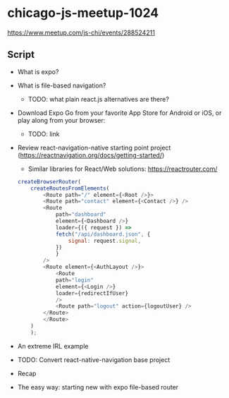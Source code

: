# chicago-js-meetup-1024
https://www.meetup.com/js-chi/events/288524211

## Script

- What is expo?

- What is file-based navigation?
    - TODO: what plain react.js alternatives are there?
- Download Expo Go from your favorite App Store for Android or iOS, or play along from your browser:
    - TODO: link
- Review react-navigation-native starting point project (https://reactnavigation.org/docs/getting-started/)
    - Similar libraries for React/Web solutions: https://reactrouter.com/
    ```javascript
    createBrowserRouter(
        createRoutesFromElements(
            <Route path="/" element={<Root />}>
            <Route path="contact" element={<Contact />} />
            <Route
                path="dashboard"
                element={<Dashboard />}
                loader={({ request }) =>
                fetch("/api/dashboard.json", {
                    signal: request.signal,
                })
                }
            />
            <Route element={<AuthLayout />}>
                <Route
                path="login"
                element={<Login />}
                loader={redirectIfUser}
                />
                <Route path="logout" action={logoutUser} />
            </Route>
            </Route>
        )
        );
    ```
- An extreme IRL example
- TODO: Convert react-native-navigation base project

- Recap
- The easy way: starting new with expo file-based router